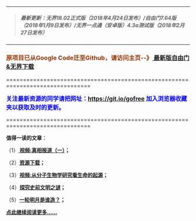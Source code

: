 ***
>##### 最新更新：无界18.02正式版（2018年4月24日发布）/自由门7.64版（2018年1月9日发布）/无界一点通（安卓版）4.3a测试版（2018年2月27日发布）
***

<h3><font color="#993300"> 原项目已从Google Code迁至Github，请访问主页--》<a href="https://github.com/sglfree/freesky/wiki/%E8%87%AA%E7%94%B1%E9%97%A8%E6%9C%80%E6%96%B0%E7%89%88%E4%B8%8B%E8%BD%BD-%E6%97%A0%E7%95%8C%E6%B5%8F%E8%A7%88%E6%9C%80%E6%96%B0%E6%AD%A3%E5%BC%8F%E7%89%88%E4%B8%8B%E8%BD%BD-%E7%BF%BB%E5%A2%99%E8%BD%AF%E4%BB%B6%E4%B8%8B%E8%BD%BD" target="_blank"> 最新版自由门&无界下载</a></font></h3>
<p>===============================================================================</p>
<font color="blue" size="3"><strong>关注最新资源的同学请把网址：<font color="#993300"><a href="https://git.io/gofree" target="_blank">https://git.io/gofree</a> </font>加入浏览器收藏夹以获取及时的更新。</strong></font>
<p>===============================================================================</p>
<p><strong>值得一读的文章</strong>：</p>
<p>（1）<strong><a href="http://freejump.aobook.men/index.php?id=b1" target="_blank"> 视频:真相报道（一）</a>；</strong></p>
<p>（2）<strong><a href="http://freejump.aobook.men/index.php?id=a4" target="_blank">资源下载</a>；</strong></p>
<p>（3）<strong><a href="http://freejump.aobook.men/index.php?id=b3" target="_blank">视频:从分子生物学研究看生命的起源</a>；</strong></p>
<p>（4）<strong><a href="http://freejump.aobook.men/index.php?id=b4" target="_blank">探究史前文明之谜</a>；</strong></p>
<p>（5）<strong><a href="http://freejump.aobook.men/index.php?id=b6" target="_blank">一轮明月是谁造？</a>；</strong></p>
<p><strong><a href="http://freejump.aobook.men/index.php?id=b7" target="_blank">点此继续阅读更多……</a></strong></p>

